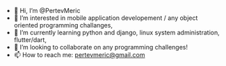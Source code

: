 - 👋 Hi, I’m @PertevMeric
- 👀 I’m interested in mobile application developement / any object oriented programming challanges,
- 🌱 I’m currently learning python and django, linux system administration, flutter/dart,
- 💞️ I’m looking to collaborate on any programming challenges!
- 📫 How to reach me: pertevmeric@gmail.com

<!---
PertevMeric/PertevMeric is a ✨ special ✨ repository because its `README.md` (this file) appears on your GitHub profile.
You can click the Preview link to take a look at your changes.
--->
